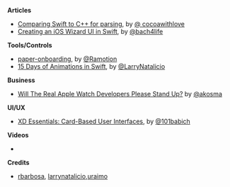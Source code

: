 
**Articles**

* [Comparing Swift to C++ for parsing](http://www.cocoawithlove.com/blog/2016/05/01/swift-name-demangling.html), by [@ cocoawithlove](https://twitter.com/cocoawithlove)
* [Creating an iOS Wizard UI in Swift](https://ijoshsmith.com/2016/05/08/creating-an-ios-wizard-ui-in-swift/), by [@bach4life](https://twitter.com/bach4life)


**Tools/Controls**

* [paper-onboarding](https://github.com/Ramotion/paper-onboarding), by [@Ramotion](https://twitter.com/Ramotion)
* [15 Days of Animations in Swift](https://github.com/larrynatalicio/15DaysofAnimationsinSwift), by [@LarryNatalicio](https://twitter.com/LarryNatalicio)

**Business**

* [Will The Real Apple Watch Developers Please Stand Up?](https://medium.com/@akosma/will-the-real-apple-watch-developers-stand-up-c9e449f08d7d#.merazau1o) by [@akosma](https://twitter.com/akosma)

**UI/UX**

* [XD Essentials: Card-Based User Interfaces](http://blogs.adobe.com/creativecloud/card-based-user-interfaces/), by [@101babich](https://twitter.com/101babich)

**Videos**

*

**Credits**

* [rbarbosa](https://github.com/rbarbosa), [larrynatalicio](https://github.com/larrynatalicio),[uraimo](https://github.com/uraimo)
